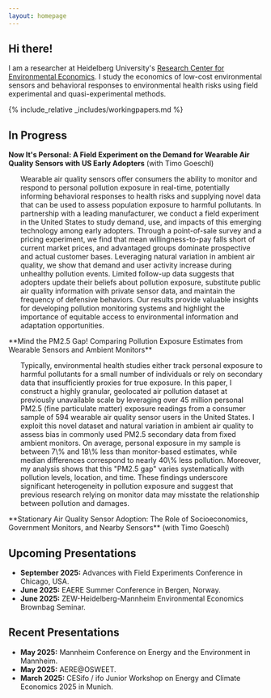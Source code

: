 ```yaml
---
layout: homepage
---
```


## Hi there!

I am a researcher at Heidelberg University's [Research Center for Environmental Economics](https://www.awi.uni-heidelberg.de/en/research/environmental-economics). I study the economics of low-cost environmental sensors and behavioral responses to environmental health risks using field experimental and quasi-experimental methods. 

{% include_relative _includes/workingpapers.md %}
## In Progress

**Now It's Personal: A Field Experiment on the Demand for Wearable Air Quality Sensors with US Early Adopters** (with Timo Goeschl)
<ul> <li style="list-style-type: none;">Wearable air quality sensors offer consumers the ability to monitor and respond to personal pollution exposure in real-time, potentially informing behavioral responses to health risks and supplying novel data that can be used to assess population exposure to harmful pollutants. In partnership with a leading manufacturer, we conduct a field experiment in the United States to study demand, use, and impacts of this emerging technology among early adopters. Through a point-of-sale survey and a pricing experiment, we find that mean willingness-to-pay falls short of current market prices, and advantaged groups dominate prospective and actual customer bases. Leveraging natural variation in ambient air quality, we show that demand and user activity increase during unhealthy pollution events. Limited follow-up data suggests that adopters update their beliefs about pollution exposure, substitute public air quality information with private sensor data, and maintain the frequency of defensive behaviors. Our results provide valuable insights for developing pollution monitoring systems and highlight the importance of equitable access to environmental information and adaptation opportunities.</li></ul>
**Mind the PM2.5 Gap! Comparing Pollution Exposure Estimates from Wearable Sensors and Ambient Monitors**   
<ul> <li style="list-style-type: none;">Typically, environmental health studies either track personal exposure to harmful pollutants for a small number of individuals or rely on secondary data that insufficiently proxies for true exposure. In this paper, I construct a highly granular, geolocated air pollution dataset at previously unavailable scale by leveraging over 45 million personal PM2.5 (fine particulate matter) exposure readings from a consumer sample of 594 wearable air quality sensor users in the United States. I exploit this novel dataset and natural variation in ambient air quality to assess bias in commonly used PM2.5 secondary data from fixed ambient monitors. On average, personal exposure in my sample is between 7\% and 18\% less than monitor-based estimates, while median differences correspond to nearly 40\% less pollution. Moreover, my analysis shows that this "PM2.5 gap" varies systematically with pollution levels, location, and time. These findings underscore significant heterogeneity in pollution exposure and suggest that previous research relying on monitor data may misstate the relationship between pollution and damages.</li></ul>
**Stationary Air Quality Sensor Adoption: The Role of Socioeconomics, Government Monitors, and Nearby Sensors** (with Timo Goeschl)  
  


## Upcoming Presentations
- **September 2025:** Advances with Field Experiments Conference in Chicago, USA.
- **June 2025:** EAERE Summer Conference in Bergen, Norway.
- **June 2025:** ZEW-Heidelberg-Mannheim Environmental Economics Brownbag Seminar.

## Recent Presentations
- **May 2025:** Mannheim Conference on Energy and the Environment in Mannheim.
- **May 2025:** AERE@OSWEET. 
- **March 2025:** CESifo / ifo Junior Workshop on Energy and Climate Economics 2025 in Munich.